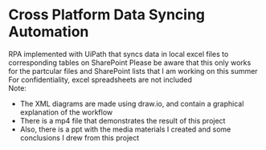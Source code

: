 # Cross Platform Data Syncing Automation
RPA implemented with UiPath that syncs data in local excel files to corresponding tables on SharePoint
Please be aware that this only works for the partcular files and SharePoint lists that I am working on this summer  
For confidentiality, excel spreadsheets are not included  
Note:  
* The XML diagrams are made using draw.io, and contain a graphical explanation of the workflow
* There is a mp4 file that demonstrates the result of this project
* Also, there is a ppt with the media materials I created and some conclusions I drew from this project
